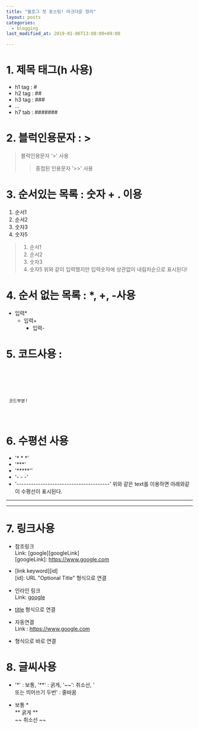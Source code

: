 ```yaml
---
title: "블로그 첫 포스팅! 마크다운 정리"
layout: posts
categories:
  - blogging
last_modified_at: 2019-01-06T13:00:00+09:00

---
```


# 1. 제목 태그(h 사용)
  - h1 tag : #
  - h2 tag : ##
  - h3 tag : ###
  - ...
  - h7 tab : #######

# 2. 블럭인용문자 : >
> 블럭인용문자 '>' 사용
>> 중첩된 인용문자 '>>' 사용

# 3. 순서있는 목록 : 숫자 + . 이용
1. 순서1
2. 순서2
3. 숫자3
5. 숫자5

> 1. 순서1
> 2. 순서2
> 3. 숫자3
> 5. 숫자5
위와 같이 입력했지만 입력숫자에 상관없이 내림차순으로 표시된다!



# 4. 순서 없는 목록 : *, +, -사용
* 입력*
  + 입력+
    - 입력-

# 5. 코드사용 : <pre><code></code></pre>
<pre>
  <code>
    <p> 코드부분! </p>
  </code>
</pre>

# 6. 수평선 사용
  - '* * *'
  - '***'
  - '*****''
  - '- - -'
  - '---------------------------------------'
위와 같은 text를 이용하면 아래와같이 수평선이 표시된다.

* * *
***

# 7. 링크사용
* 참조링크 <br>
Link: [google][googleLink] <br>
[googleLink]: https://www.google.com <br>
- [link keyword][id] <br>
  [id]: URL "Optional Title" 형식으로 연결

* 인라인 링크<br>
Link: [google](<https://www.google.com>)
- [title](<link>) 형식으로 연결

* 자동연결<br>
Link : <https://www.google.com>
- <link> 형식으로 바로 연결

# 8. 글씨사용
  - '*' : 보통, '**' : 굵게, '~~': 취소선, '<br> 또는 띄어쓰기 두번' : 줄바꿈
* 보통 * <br>
** 굵게 **   
~~ 취소선 ~~ <br>
